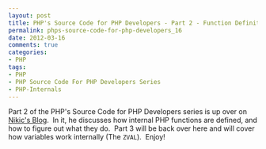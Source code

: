 ```yaml
---
layout: post
title: PHP's Source Code for PHP Developers - Part 2 - Function Definitions
permalink: phps-source-code-for-php-developers_16
date: 2012-03-16
comments: true
categories:
- PHP
tags:
- PHP
- PHP Source Code For PHP Developers Series
- PHP-Internals
---
```


Part 2 of the PHP's Source Code for PHP Developers series is up over on [Nikic's Blog](http://nikic.github.com/2012/03/16/Understanding-PHPs-internal-function-definitions.html).  In it, he discusses how internal PHP functions are defined, and how to figure out what they do.  Part 3 will be back over here and will cover how variables work internally (The `ZVAL`).  Enjoy!
